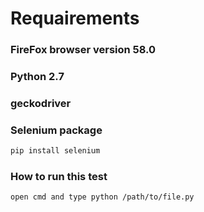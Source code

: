# Requairements
### FireFox browser version 58.0
### Python 2.7 
### geckodriver

### Selenium package 
```bash
pip install selenium
```
### How to run this test
```bash
open cmd and type python /path/to/file.py
```

